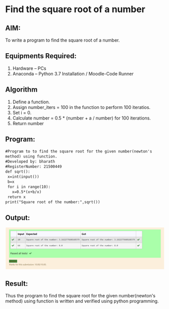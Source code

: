 # Find the square root of a number

## AIM:
To write a program to find the square root of a number.

## Equipments Required:
1. Hardware – PCs
2. Anaconda – Python 3.7 Installation / Moodle-Code Runner

## Algorithm
1. Define a function.
2. Assign number_iters = 100 in the function to perform 100 iteratios.
3. Set i = 0.
4. Calculate  number = 0.5 * (number + a / number) for 100 iterations.
5. Return number

## Program:

```
#Program to to find the square root for the given number(newton's method) using function.
#Developed by: bharath
#RegisterNumber: 21500449
def sqrt():
 x=int(input())
 b=x
 for i in range(10):
   x=0.5*(x+b/x)
 return x
print("Square root of the number:",sqrt())

```
 

## Output:
![gcd of two number](op.png)


## Result:
Thus the program to find the square root for the given number(newton's method) using function is written and verified using python programming.
